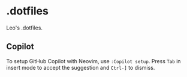 # .dotfiles

Leo's .dotfiles.

## Copilot

To setup GitHub Copilot with Neovim, use `:Copilot setup`. Press `Tab` in insert mode to accept the suggestion and `Ctrl-]` to dismiss.

